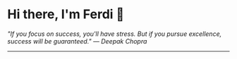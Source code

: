 <h1>Hi there, I'm Ferdi 👋</h1>

<p><em>
  "If you focus on success, you'll have stress. But if you pursue excellence, success will be guaranteed." — Deepak Chopra
</em></p>

---
